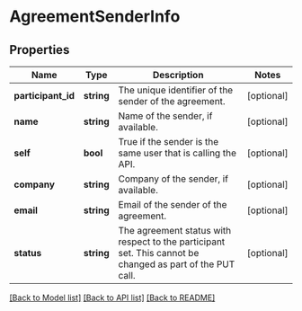 # AgreementSenderInfo

## Properties
Name | Type | Description | Notes
------------ | ------------- | ------------- | -------------
**participant_id** | **string** | The unique identifier of the sender of the agreement. | [optional] 
**name** | **string** | Name of the sender, if available. | [optional] 
**self** | **bool** | True if the sender is the same user that is calling the API. | [optional] 
**company** | **string** | Company of the sender, if available. | [optional] 
**email** | **string** | Email of the sender of the agreement. | [optional] 
**status** | **string** | The agreement status with respect to the participant set. This cannot be changed as part of the PUT call. | [optional] 

[[Back to Model list]](../README.md#documentation-for-models) [[Back to API list]](../README.md#documentation-for-api-endpoints) [[Back to README]](../README.md)



